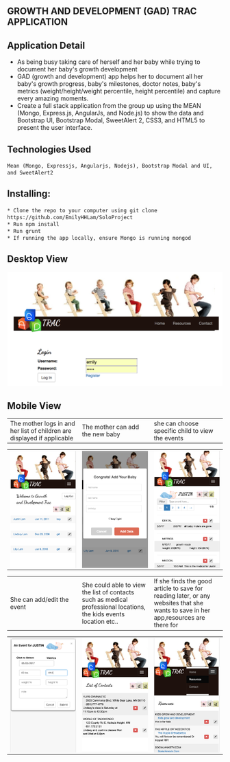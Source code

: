 
## GROWTH AND DEVELOPMENT (GAD) TRAC APPLICATION ##

 ## Application Detail

* As being busy taking care of herself and her baby while trying to document her baby's growth development
* GAD (growth and development) app helps her to document all her baby's growth progress, baby's milestones, doctor notes, baby's metrics (weight/height/weight percentile, height percentile) and capture every amazing moments.
* Create a full stack application from the group up using the MEAN (Mongo, Express.js, AngularJs, and Node.js) to show the data and Bootstrap UI, Bootstrap Modal, SweetAlert 2, CSS3, and HTML5 to present the user interface.

 ## Technologies Used 
 ```
 Mean (Mongo, Expressjs, Angularjs, Nodejs), Bootstrap Modal and UI, and SweetAlert2
 ```
 ## Installing:
 ```
* Clone the repo to your computer using git clone https://github.com/EmilyHHLam/SoloProject
* Run npm install
* Run grunt
* If running the app locally, ensure Mongo is running mongod
```
## Desktop View
 ![Screenshot](images/login.png) 
 
 ## Mobile View
 
<table width="100%" border="0">
<tr>
<td width="25%">The mother logs in and her list of children are displayed if applicable</td>

<td width="25%">The mother can add the new baby</td>

<td width="25%">she can choose specific child to view the events</td>

</tr>
</table>
<table width="100%" border="0">
<tr>
<td width="25%"><img src="images/children.png" align="left" height=auto width="270px" ></td>

<td width="25%"><img src="images/addNewBaby.png" align="left" height=auto width="270px" ></td>

<td width="25%"><img src="images/childDetail.png" align="left" height=auto width="270px" ></td>

</tr>
</table>

<table width="100%" border="0">
<tr>
<td width="25%">She can add/edit the event</td>

<td width="25%">She could able to view the list of contacts such as medical professional locations, the kids events location etc..</td>

<td width="25%">If she finds the good article to save for reading later, or any websites that she wants to save in her app,resources are there for</td>

</tr>
</table>

<table width="100%" border="0">
<tr>
<td width="25%"><img src="images/AddEvent.png" align="left" height=auto width="270px" ></td>

<td width="25%"><img src="images/contacts.png" align="left" height=auto width="270px" ></td>

<td width="25%"><img src="images/resources.png" align="left" height=auto width="270px" ></td>

</tr>
</table>



 
